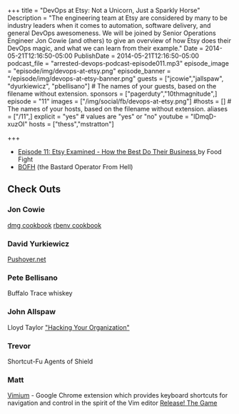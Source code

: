 +++
title = "DevOps at Etsy: Not a Unicorn, Just a Sparkly Horse"
Description = "The engineering team at Etsy are considered by many to be industry leaders when it comes to automation, software delivery, and general DevOps awesomeness. We will be joined by Senior Operations Engineer Jon Cowie (and others) to give an overview of how Etsy does their DevOps magic, and what we can learn from their example."
Date = 2014-05-21T12:16:50-05:00
PublishDate = 2014-05-21T12:16:50-05:00
podcast_file = "arrested-devops-podcast-episode011.mp3"
episode_image = "episode/img/devops-at-etsy.png"
episode_banner = "/episode/img/devops-at-etsy-banner.png"
guests = ["jcowie","jallspaw", "dyurkiewicz", "pbellisano"] # The names of your guests, based on the filename without extension.
sponsors = ["pagerduty","10thmagnitude",]
episode = "11"
images = ["/img/social/fb/devops-at-etsy.png"]
#hosts = [] # The names of your hosts, based on the filename without extension.
aliases = ["/11",]
explicit = "yes" # values are "yes" or "no"
youtube = "IDmqD-xuzOI"
hosts = ["thess","mstratton"]

+++
<ul>
	<li><a href="http://foodfightshow.org/2012/05/episode-11-etsy-examined-how-best-do.html" target="_blank">Episode 11: Etsy Examined - How the Best Do Their Business </a>by Food Fight</li>
	<li><a href="http://bofh.ntk.net/BOFH/" target="_blank">BOFH</a> (the Bastard Operator From Hell)</li>
</ul>

<h2>Check Outs</h2>
<h3>Jon Cowie</h3>
<a href="http://community.opscode.com/cookbooks/dmg">dmg cookbook</a>
<a href="http://community.opscode.com/cookbooks/rbenv">rbenv cookbook</a>
<h3>David Yurkiewicz</h3>
<a href="http://pushover.net">Pushover.net</a>
<h3>Pete Bellisano</h3>
Buffalo Trace whiskey
<h3>John Allspaw</h3>
Lloyd Taylor <a href="http://www.infoq.com/presentations/Hacking-Your-Organization">"Hacking Your Organization"</a>
<h3>Trevor</h3>
Shortcut-Fu
Agents of Shield
<h3>Matt</h3>
<a href="http://vimium.github.io/">Vimium</a> - Google Chrome extension which provides keyboard shortcuts for navigation and control in the spirit of the Vim editor
<a href="http://www.kickstarter.com/projects/627324241/release-the-game">Release! The Game</a>
